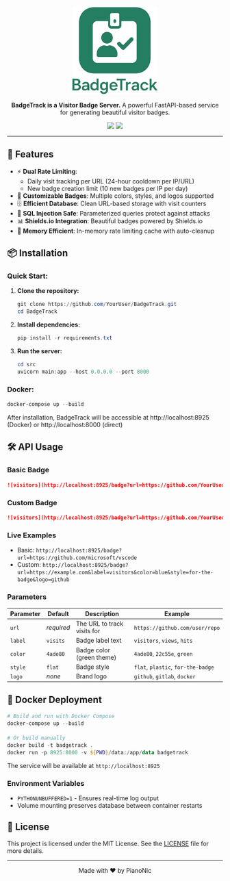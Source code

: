 <p align="center">
  <img src="assets/logo.png" width="200" alt="BadgeTrack Logo">
</p>
<p align="center">
  <strong>BadgeTrack is a Visitor Badge Server.</strong> 
  A powerful FastAPI-based service for generating beautiful visitor badges.
</p>
<p align="center">
  <a><img src="https://hits.seeyoufarm.com/api/count/incr/badge.svg?url=https%3A%2F%2Fgithub.com%2FYourUser%2FBadgeTrack&count_bg=%234ADE80&title_bg=%23555555&icon=github.svg&icon_color=%23E7E7E7&title=Visits&edge_flat=false"/></a>
  <a href="#-installation"><img src="https://img.shields.io/badge/Self--Host-Instructions-4ade80.svg"/></a>
</p>

---
## 🚀 Features
- ⚡ **Dual Rate Limiting**: 
  - Daily visit tracking per URL (24-hour cooldown per IP/URL)
  - New badge creation limit (10 new badges per IP per day)
- 🎨 **Customizable Badges**: Multiple colors, styles, and logos supported
- 🗄️ **Efficient Database**: Clean URL-based storage with visit counters
- 🔐 **SQL Injection Safe**: Parameterized queries protect against attacks
- 📊 **Shields.io Integration**: Beautiful badges powered by Shields.io
- 💾 **Memory Efficient**: In-memory rate limiting cache with auto-cleanup

## 📦 Installation

### Quick Start:

1. **Clone the repository:**
   ```powershell
   git clone https://github.com/YourUser/BadgeTrack.git
   cd BadgeTrack
   ```

2. **Install dependencies:**
   ```powershell
   pip install -r requirements.txt
   ```

3. **Run the server:**
   ```powershell
   cd src
   uvicorn main:app --host 0.0.0.0 --port 8000
   ```

### Docker:
```powershell
docker-compose up --build
```

After installation, BadgeTrack will be accessible at http://localhost:8925 (Docker) or http://localhost:8000 (direct)

## 🛠️ API Usage

### Basic Badge
```markdown
![visitors](http://localhost:8925/badge?url=https://github.com/YourUser/YourRepo)
```

### Custom Badge
```markdown
![visitors](http://localhost:8925/badge?url=https://github.com/YourUser/YourRepo&label=visitors&color=4ade80&style=flat&logo=github)
```

### Live Examples
- Basic: `http://localhost:8925/badge?url=https://github.com/microsoft/vscode`
- Custom: `http://localhost:8925/badge?url=https://example.com&label=visitors&color=blue&style=for-the-badge&logo=github`

### Parameters

| Parameter | Default | Description | Example |
|-----------|---------|-------------|---------|
| `url` | *required* | The URL to track visits for | `https://github.com/user/repo` |
| `label` | `visits` | Badge label text | `visitors`, `views`, `hits` |
| `color` | `4ade80` | Badge color (green theme) | `4ade80`, `22c55e`, `green` |
| `style` | `flat` | Badge style | `flat`, `plastic`, `for-the-badge` |
| `logo` | *none* | Brand logo | `github`, `gitlab`, `docker` |

## 🐳 Docker Deployment

```powershell
# Build and run with Docker Compose
docker-compose up --build

# Or build manually
docker build -t badgetrack .
docker run -p 8925:8000 -v ${PWD}/data:/app/data badgetrack
```

The service will be available at `http://localhost:8925`

### Environment Variables
- `PYTHONUNBUFFERED=1` - Ensures real-time log output
- Volume mounting preserves database between container restarts

## 📜 License
This project is licensed under the MIT License. 
See the [LICENSE](LICENSE) file for more details.

---
<p align="center">Made with ❤️ by PianoNic</p>
